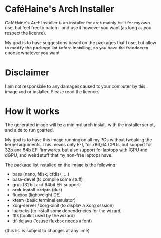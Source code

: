 # CaféHaine's Arch Installer

CaféHaine's Arch Installer is an installer for arch mainly built for my own use,
but feel free to patch it and use it however you want (as long as you respect
the licence).

My goal is to have suggestions based on the packages that I use, but allow to
modify the package list before installing, so you have the freedom to choose
whatever you want.

# Disclaimer

I am not responsible to any damages caused to your computer by this image and or
installer. Please read the licence.

# How it works

The generated image will be a minimal arch install, with the installer script,
and a de to run gparted.

My goal is to have this image running on all my PCs without tweaking the kernel
arguments. This means only EFI, for x86\_64 CPUs, but support for 32b and 64b
EFI firmwares, but also support for laptops with iGPU and dGPU, and weird stuff
that my non-free laptops have.

The package list installed on the image is the following:

- base (nano, fdisk, cfdisk, …)
- base-devel (to compile some stuff)
- grub (32bit and 64bit EFI support)
- arch-install-scripts (duh)
- fluxbox (lightweight DE)
- xterm (basic terminal emulator)
- xorg-server / xorg-xinit (to display a Xorg session)
- luarocks (to install some dependencies for the wizard)
- fltk (toolkit used by the wizard)
- ttf-dejavu ('cause fluxbox needs a font)

(this list is subject to changes at any time)
